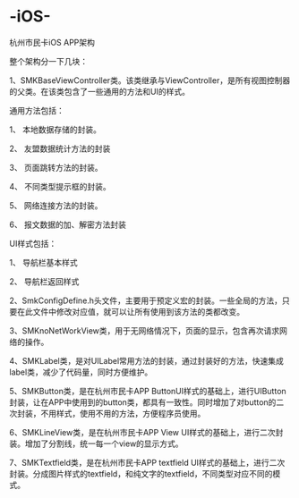 # -iOS-
杭州市民卡iOS APP架构

整个架构分一下几块：

1、SMKBaseViewController类。该类继承与ViewController，是所有视图控制器的父类。在该类包含了一些通用的方法和UI的样式。

通用方法包括：

1、	本地数据存储的封装。

2、	友盟数据统计方法的封装

3、	页面跳转方法的封装。

4、	不同类型提示框的封装。

5、	网络连接方法的封装。

6、	报文数据的加、解密方法封装

UI样式包括：

1、	导航栏基本样式

2、	导航栏返回样式

2、SmkConfigDefine.h头文件，主要用于预定义宏的封装。一些全局的方法，只要在此文件中修改对应值，就可以让所有使用到该方法的类都改变。

3、SMKnoNetWorkView类，用于无网络情况下，页面的显示，包含再次请求网络的操作。

4、SMKLabel类，是对UILabel常用方法的封装，通过封装好的方法，快速集成label类，减少了代码量，同时方便维护。

5、SMKButton类，是在杭州市民卡APP ButtonUI样式的基础上，进行UIButton封装，让在APP中使用到的button类，都具有一致性。同时增加了对button的二次封装，不用样式，使用不用的方法，方便程序员使用。

6、SMKLineView类，是在杭州市民卡APP View UI样式的基础上，进行二次封装。增加了分割线，统一每一个view的显示方式。

7、SMKTextfield类，是在杭州市民卡APP textfield UI样式的基础上，进行二次封装。分成图片样式的textfield，和纯文字的textfield，不同类型对应不同的模式。

